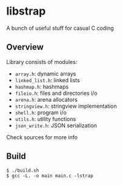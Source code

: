 # libstrap
A bunch of useful stuff for casual C coding

## Overview
Library consists of modules:

- `array.h`: dynamic arrays
- `linked_list.h`: linked lists
- `hashmap.h`: hashmaps
- `fileio.h`: files and directories i/o
- `arena.h`: arena allocators
- `stringview.h`: stringview implementation
- `shell.h`: program i/o
- `utils.h`: utility functions
- `json_write.h`: JSON serialization

Check sources for more info

## Build
```console
$ ./build.sh
$ gcc -L. -o main main.c -lstrap
```